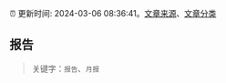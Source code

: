:alarm_clock: 更新时间: 2024-03-06 08:36:41。[文章来源](/README.md)、[文章分类](/TAGS.md)

## 报告


> 关键字：`报告`、`月报`



